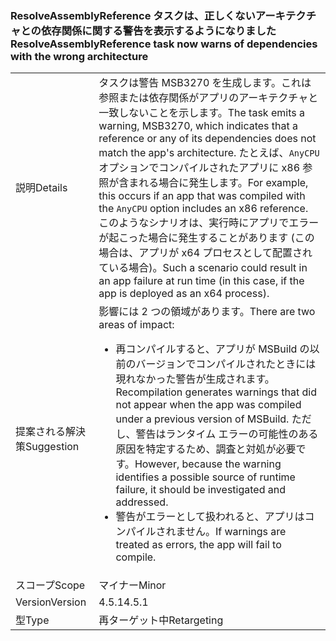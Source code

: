 ### <a name="resolveassemblyreference-task-now-warns-of-dependencies-with-the-wrong-architecture"></a><span data-ttu-id="2ea79-101">ResolveAssemblyReference タスクは、正しくないアーキテクチャとの依存関係に関する警告を表示するようになりました</span><span class="sxs-lookup"><span data-stu-id="2ea79-101">ResolveAssemblyReference task now warns of dependencies with the wrong architecture</span></span>

|   |   |
|---|---|
|<span data-ttu-id="2ea79-102">説明</span><span class="sxs-lookup"><span data-stu-id="2ea79-102">Details</span></span>|<span data-ttu-id="2ea79-103">タスクは警告 MSB3270 を生成します。これは参照または依存関係がアプリのアーキテクチャと一致しないことを示します。</span><span class="sxs-lookup"><span data-stu-id="2ea79-103">The task emits a warning, MSB3270, which indicates that a reference or any of its dependencies does not match the app's architecture.</span></span> <span data-ttu-id="2ea79-104">たとえば、<code>AnyCPU</code> オプションでコンパイルされたアプリに x86 参照が含まれる場合に発生します。</span><span class="sxs-lookup"><span data-stu-id="2ea79-104">For example, this occurs if an app that was compiled with the <code>AnyCPU</code> option includes an x86 reference.</span></span> <span data-ttu-id="2ea79-105">このようなシナリオは、実行時にアプリでエラーが起こった場合に発生することがあります (この場合は、アプリが x64 プロセスとして配置されている場合)。</span><span class="sxs-lookup"><span data-stu-id="2ea79-105">Such a scenario could result in an app failure at run time (in this case, if the app is deployed as an x64 process).</span></span>|
|<span data-ttu-id="2ea79-106">提案される解決策</span><span class="sxs-lookup"><span data-stu-id="2ea79-106">Suggestion</span></span>|<span data-ttu-id="2ea79-107">影響には 2 つの領域があります。</span><span class="sxs-lookup"><span data-stu-id="2ea79-107">There are two areas of impact:</span></span><ul><li><span data-ttu-id="2ea79-108">再コンパイルすると、アプリが MSBuild の以前のバージョンでコンパイルされたときには現れなかった警告が生成されます。</span><span class="sxs-lookup"><span data-stu-id="2ea79-108">Recompilation generates warnings that did not appear when the app was compiled under a previous version of MSBuild.</span></span> <span data-ttu-id="2ea79-109">ただし、警告はランタイム エラーの可能性のある原因を特定するため、調査と対処が必要です。</span><span class="sxs-lookup"><span data-stu-id="2ea79-109">However, because the warning identifies a possible source of runtime failure, it should be investigated and addressed.</span></span></li><li><span data-ttu-id="2ea79-110">警告がエラーとして扱われると、アプリはコンパイルされません。</span><span class="sxs-lookup"><span data-stu-id="2ea79-110">If warnings are treated as errors, the app will fail to compile.</span></span></li></ul>|
|<span data-ttu-id="2ea79-111">スコープ</span><span class="sxs-lookup"><span data-stu-id="2ea79-111">Scope</span></span>|<span data-ttu-id="2ea79-112">マイナー</span><span class="sxs-lookup"><span data-stu-id="2ea79-112">Minor</span></span>|
|<span data-ttu-id="2ea79-113">Version</span><span class="sxs-lookup"><span data-stu-id="2ea79-113">Version</span></span>|<span data-ttu-id="2ea79-114">4.5.1</span><span class="sxs-lookup"><span data-stu-id="2ea79-114">4.5.1</span></span>|
|<span data-ttu-id="2ea79-115">型</span><span class="sxs-lookup"><span data-stu-id="2ea79-115">Type</span></span>|<span data-ttu-id="2ea79-116">再ターゲット中</span><span class="sxs-lookup"><span data-stu-id="2ea79-116">Retargeting</span></span>|

